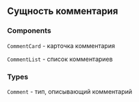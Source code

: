 ## Сущность комментария

### Components

`CommentCard` - карточка комментария

`CommentList` - список комментариев

### Types

`Comment` - тип, описывающий комментарий
